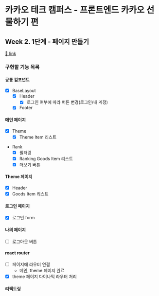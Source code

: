 # 카카오 테크 캠퍼스 - 프론트엔드 카카오 선물하기 편

## Week 2. 1단계 - 페이지 만들기

[🔗 link](https://edu.nextstep.camp/s/hazAC9xa/ls/QzV1ncxk)

### 구현할 기능 목록

#### 공통 컴포넌트

- [x] BaseLayout
  - [x] Header
    - [x] 로그인 여부에 따라 버튼 변경(로그인/내 계정)
  - [x] Footer

#### 메인 페이지

- [x] Theme
  - [x] Theme Item 리스트
- Rank
  - [x] 필터링
  - [x] Ranking Goods Item 리스트
  - [x] 더보기 버튼

#### Theme 페이지

- [x] Header
- [x] Goods Item 리스트

#### 로그인 페이지

- [x] 로그인 form

#### 나의 페이지

- [ ] 로그아웃 버튼

#### react router

- [ ] 페이지에 라우터 연결
  - 메인, theme 페이지 완료
- [x] theme 페이지 다이나믹 라우터 처리

#### 리팩토링
